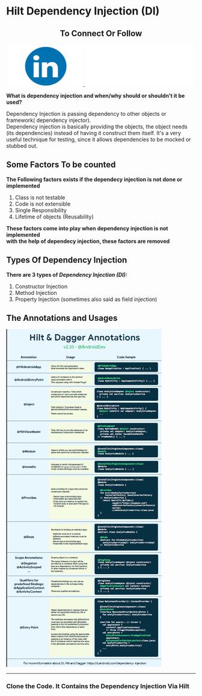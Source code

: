 # Hilt Dependency Injection (DI)
<!-- <h3>The Dependency Injection (DI) via Hilt</h3> -->
<h2 align="center">To Connect Or Follow</h2>
<div align="center">
<a href="https://www.linkedin.com/in/fahadammar/" target="_blank">
<img src="linkedin.png" width="200px" height="105px" alt="Fahad Ammar LinkedIn"/>
</a>

<a href="https://github.com/fahadammar" target="_blank">
<img src="github.png" width="290px" height="110px" alt="Fahad Ammar LinkedIn"/>
</a>
</div>


<p>

<p>
<p>
<strong>
What is dependency injection and when/why should or shouldn't it be used?
</strong>
</p>

<p>
Dependency Injection is passing dependency to other objects or framework( dependency injector).
<br/>
Dependency injection is basically providing the objects, the object needs (its dependencies) instead of having it construct them itself. It's a very useful technique for testing, since it allows dependencies to be mocked or stubbed out.
</p>

<h2> Some Factors To be counted</h2>
<p>
<strong>The Following factors exists if the dependecy injection is not done or implemented</strong>
<br/>
<ol>
<li> Class is not testable </li>
<li> Code is not extensible </li>
<li> Single Responsibility </li>
<li> Lifetime of objects (Reusability) </li>
</ol>

<strong> These factors come into play when dependency injection is not implemented </strong>
<br/>
<strong> with the help of dependecy injection, these factors are removed </strong>

<p>

<h2> Types Of Dependency Injection </h2>
<p>
<strong> There are 3 types of <i>Dependency Injection (DI):</i> </strong>
<ol>
<li>Constructor Injection</li>
<li>Method Injection</li>
<li>Property Injection (sometimes also said as field injection)</li>
</ol>

</p>

<h2> The Annotations and Usages </h2>
<img src="d_i.png"/>
<hr/>
<h3>Clone the Code. It Contains the Dependency Injection Via Hilt</h3>
